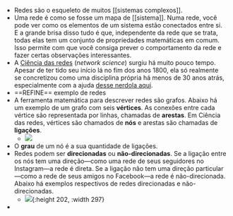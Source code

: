 - Redes são o esqueleto de muitos [[sistemas complexos]].
- Uma rede é como se fosse um mapa de [[sistema]]. Numa rede, você pode ver como os elementos de um sistema estão conectados entre si. E a grande brisa disso tudo é que, independente da rede que se trata, todas elas tem um conjunto de propriedades matemáticas em comum. Isso permite com que você consiga prever o comportamento da rede e fazer certas observações interessantes.
- A [Ciência das redes](http://networksciencebook.com/) (*network science*) surgiu há muito pouco tempo. Apesar de ter tido seu início lá no fim dos anos 1800, ela só realmente se concretizou como uma disciplina própria há menos de 30 anos atrás, especialmente com a ajuda [desse nerdola aqui](https://en.wikipedia.org/wiki/Albert-L%C3%A1szl%C3%B3_Barab%C3%A1si).
- ==REFINE== exemplo de redes
- A ferramenta matemática para descrever redes são grafos. Abaixo há um exemplo de um grafo com seis **vértices**. As conexões entre cada vértice são representada por linhas, chamadas de **arestas**. Em Ciência das redes, vértices são chamados de **nós** e arestas são chamadas de **ligações**.
	- ![](https://upload.wikimedia.org/wikipedia/commons/thumb/5/5b/6n-graf.svg/220px-6n-graf.svg.png)
- O **grau** de um nó é a sua quantidade de ligações.
- Redes podem ser **direcionadas** ou **não-direcionadas**. Se a ligação entre os nós tem uma direção—como uma rede de seus seguidores no Instagram—a rede é direta. Se a ligação não tem uma direção particular—como a rede de seus amigos no Facebook—a rede é não-direcionada. Abaixo há exemplos respectivos de redes direcionadas e não-direcionadas.
	- ![](https://www.researchgate.net/profile/Riccardo-Basosi/publication/46485798/figure/fig1/AS:307380890947585@1450296723613/a-Example-of-a-directed-network-with-N-6-vertices-Here-L-9-L-4.png){:height 202, :width 297}
-